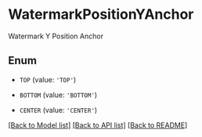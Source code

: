 # WatermarkPositionYAnchor

Watermark Y Position Anchor

## Enum

* `TOP` (value: `'TOP'`)

* `BOTTOM` (value: `'BOTTOM'`)

* `CENTER` (value: `'CENTER'`)

[[Back to Model list]](../README.md#documentation-for-models) [[Back to API list]](../README.md#documentation-for-api-endpoints) [[Back to README]](../README.md)



